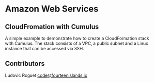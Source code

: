 # Amazon Web Services
## CloudFromation with Cumulus
A simple example to demonstrate how to create a CloudFormation stack with Cumulus. The stack consists of a VPC, a public subnet and a Linux instance that can be accessed via SSH. 

## Contributors
Ludovic Roguet <code@fourteenislands.io>

